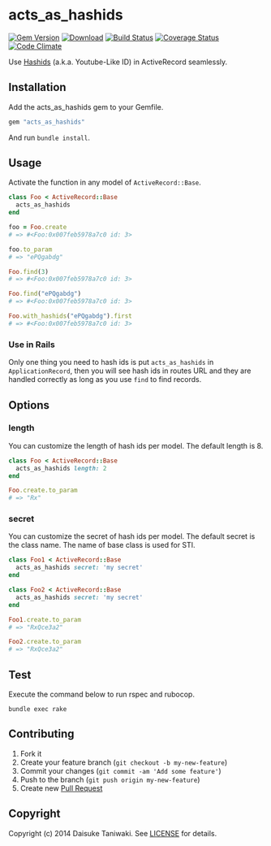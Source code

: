 # acts_as_hashids

[![Gem Version][gem-image]][gem-link]
[![Download][download-image]][download-link]
[![Build Status][build-image]][build-link]
[![Coverage Status][cov-image]][cov-link]
[![Code Climate][gpa-image]][gpa-link]

Use [Hashids](https://github.com/peterhellberg/hashids.rb) (a.k.a. Youtube-Like ID) in ActiveRecord seamlessly.

## Installation

Add the acts_as_hashids gem to your Gemfile.

```ruby
gem "acts_as_hashids"
```

And run `bundle install`.

## Usage

Activate the function in any model of `ActiveRecord::Base`.

```ruby
class Foo < ActiveRecord::Base
  acts_as_hashids
end

foo = Foo.create
# => #<Foo:0x007feb5978a7c0 id: 3>

foo.to_param
# => "ePQgabdg"

Foo.find(3)
# => #<Foo:0x007feb5978a7c0 id: 3>

Foo.find("ePQgabdg")
# => #<Foo:0x007feb5978a7c0 id: 3>

Foo.with_hashids("ePQgabdg").first
# => #<Foo:0x007feb5978a7c0 id: 3>
```

### Use in Rails

Only one thing you need to hash ids is put `acts_as_hashids` in `ApplicationRecord`, then you will see hash ids in routes URL and they are handled correctly as long as you use `find` to find records.

## Options

### length

You can customize the length of hash ids per model. The default length is 8.

```ruby
class Foo < ActiveRecord::Base
  acts_as_hashids length: 2
end

Foo.create.to_param
# => "Rx"
```

### secret

You can customize the secret of hash ids per model. The default secret is the class name. The name of base class is used for STI.

```ruby
class Foo1 < ActiveRecord::Base
  acts_as_hashids secret: 'my secret'
end

class Foo2 < ActiveRecord::Base
  acts_as_hashids secret: 'my secret'
end

Foo1.create.to_param
# => "RxQce3a2"

Foo2.create.to_param
# => "RxQce3a2"
```

## Test

Execute the command below to run rspec and rubocop.

```
bundle exec rake
```

## Contributing

1. Fork it
2. Create your feature branch (`git checkout -b my-new-feature`)
3. Commit your changes (`git commit -am 'Add some feature'`)
4. Push to the branch (`git push origin my-new-feature`)
5. Create new [Pull Request](../../pull/new/master)

## Copyright

Copyright (c) 2014 Daisuke Taniwaki. See [LICENSE](LICENSE) for details.




[gem-image]:   https://badge.fury.io/rb/acts_as_hashids.svg
[gem-link]:    http://badge.fury.io/rb/acts_as_hashids
[download-image]:https://img.shields.io/gem/dt/acts_as_hashids.svg
[download-link]:https://rubygems.org/gems/acts_as_hashids
[build-image]: https://secure.travis-ci.org/dtaniwaki/acts_as_hashids.png
[build-link]:  http://travis-ci.org/dtaniwaki/acts_as_hashids
[cov-image]:   https://coveralls.io/repos/dtaniwaki/acts_as_hashids/badge.png
[cov-link]:    https://coveralls.io/r/dtaniwaki/acts_as_hashids
[gpa-image]:   https://codeclimate.com/github/dtaniwaki/acts_as_hashids.png
[gpa-link]:    https://codeclimate.com/github/dtaniwaki/acts_as_hashids

